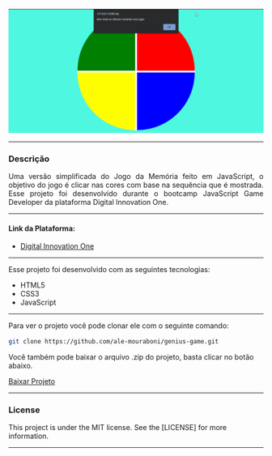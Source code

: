 ![Demo](readme/demo.gif)

---

<div style="text-align: justify">

### Descrição
Uma versão simplificada do Jogo da Memória feito em JavaScript, o objetivo do jogo é clicar nas cores com base na sequência que é mostrada. Esse projeto foi desenvolvido durante o bootcamp JavaScript Game Developer da plataforma Digital Innovation One.

</div>

---

#### Link da Plataforma:

* [Digital Innovation One](https://digitalinnovation.one/)

---

Esse projeto foi desenvolvido com as seguintes tecnologias:
* HTML5
* CSS3
* JavaScript

---

Para ver o projeto você pode clonar ele com o seguinte comando:    

```sh
git clone https://github.com/ale-mouraboni/genius-game.git
```  
  
Você também pode baixar o arquivo .zip do projeto, basta clicar no botão abaixo.  
  
[Baixar Projeto](https://github.com/ale-mouraboni/genius-game/archive/refs/heads/main.zip)

---

### License
This project is under the MIT license. See the [LICENSE] for more information.

---